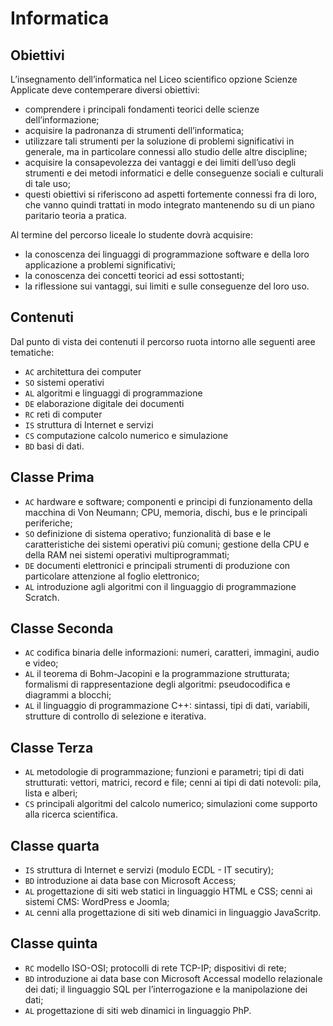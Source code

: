 # Informatica

## Obiettivi

L’insegnamento dell’informatica nel Liceo scientifico opzione Scienze Applicate deve contemperare diversi obiettivi:

* comprendere i principali fondamenti teorici delle scienze dell’informazione;
* acquisire la padronanza di strumenti dell’informatica;
* utilizzare tali strumenti per la soluzione di problemi significativi in generale, ma in particolare connessi allo studio delle altre discipline;
* acquisire la consapevolezza dei vantaggi e dei limiti dell’uso degli strumenti e dei metodi informatici e delle conseguenze sociali e culturali di tale uso;
* questi obiettivi si riferiscono ad aspetti fortemente connessi fra di loro, che vanno quindi trattati in modo integrato mantenendo su di un piano paritario teoria a pratica.

Al termine del percorso liceale lo studente dovrà acquisire:

* la conoscenza dei linguaggi di programmazione software e della loro applicazione a problemi significativi;
* la conoscenza dei concetti teorici ad essi sottostanti;
* la riflessione sui vantaggi, sui limiti e sulle conseguenze del loro uso.

## Contenuti

Dal punto di vista dei contenuti il percorso ruota intorno alle seguenti aree tematiche:

* `AC` architettura dei computer
* `SO` sistemi operativi
* `AL` algoritmi e linguaggi di programmazione
* `DE` elaborazione digitale dei documenti
* `RC` reti di computer
* `IS` struttura di Internet e servizi
* `CS` computazione calcolo numerico e simulazione
* `BD` basi di dati.

## Classe Prima

* `AC` hardware e software; componenti e principi di funzionamento della macchina di Von Neumann; CPU, memoria, dischi, bus e le principali periferiche;
* `SO` definizione di sistema operativo; funzionalità di base e le caratteristiche dei sistemi operativi più comuni; gestione della CPU e della RAM nei sistemi operativi multiprogrammati;
* `DE` documenti elettronici e principali strumenti di produzione con particolare attenzione al foglio elettronico;
* `AL` introduzione agli algoritmi con il linguaggio di programmazione Scratch.

## Classe Seconda

* `AC` codifica binaria delle informazioni: numeri, caratteri, immagini, audio e video;
* `AL` il teorema di Bohm-Jacopini e la programmazione strutturata; formalismi di rappresentazione degli algoritmi: pseudocodifica e diagrammi a blocchi;
* `AL` il linguaggio di programmazione C++: sintassi, tipi di dati, variabili, strutture di controllo di selezione e iterativa.

## Classe Terza

* `AL` metodologie di programmazione; funzioni e parametri; tipi di dati strutturati: vettori, matrici, record e file; cenni ai tipi di dati notevoli: pila, lista e alberi;
* `CS` principali algoritmi del calcolo numerico; simulazioni come supporto alla ricerca scientifica.

## Classe quarta

* `IS` struttura di Internet e servizi (modulo ECDL - IT secutiry);
* `BD` introduzione ai data base con Microsoft Access;
* `AL` progettazione di siti web statici in linguaggio HTML e CSS; cenni ai sistemi CMS: WordPress e Joomla;
* `AL` cenni alla progettazione di siti web dinamici in linguaggio JavaScritp.

## Classe quinta

* `RC` modello ISO-OSI; protocolli di rete TCP-IP; dispositivi di rete;
* `BD` introduzione ai data base con Microsoft Accessal modello relazionale dei dati; il linguaggio SQL per l’interrogazione e la manipolazione dei dati;
* `AL` progettazione di siti web dinamici in linguaggio PhP.
